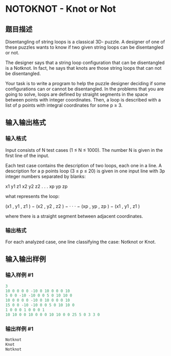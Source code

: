 # NOTOKNOT - Knot or Not

## 题目描述

Disentangling of string loops is a classical 3D- puzzle. A designer of one of these puzzles wants to know if two given string loops can be disentangled or not.

The designer says that a string loop configuration that can be disentangled is a Notknot. In fact, he says that knots are those string loops that can not be disentangled.

Your task is to write a program to help the puzzle designer deciding if some configurations can or cannot be disentangled. In the problems that you are going to solve, loops are defined by straight segments in the space between points with integer coordinates. Then, a loop is described with a list of p points with integral coordinates for some p ≥ 3.

## 输入输出格式

### 输入格式

Input consists of N test cases (1 ≤ N ≤ 1000). The number N is given in the first line of the input.

Each test case contains the description of two loops, each one in a line. A description for a p points loop (3 ≤ p ≤ 20) is given in one input line with 3p integer numbers separated by blanks:

x1 y1 z1 x2 y2 z2 . . . xp yp zp

what represents the loop:

(x1 , y1 , z1 ) − (x2 , y2 , z2 ) − · · · − (xp , yp , zp ) − (x1 , y1 , z1 )

where there is a straight segment between adjacent coordinates.

### 输出格式

For each analyzed case, one line classifying the case: Notknot or Knot.

## 输入输出样例

### 输入样例 #1

```cpp
3
10 0 0 0 0 -10 0 10 0 0 0 10
5 0 0 -10 -10 0 0 5 0 10 10 0
10 0 0 0 0 -10 0 10 0 0 0 10
15 0 0 -10 -10 0 0 5 0 10 10 0
1 0 0 0 1 0 0 0 1
10 10 0 0 10 0 0 0 10 10 0 0 25 5 0 3 3 0
```


### 输出样例 #1

```cpp
Notknot
Knot
Notknot
```


